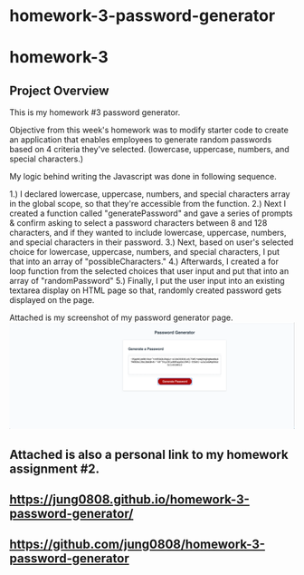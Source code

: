 # homework-3-password-generator

# homework-3

## Project Overview

This is my homework #3 password generator.

Objective from this week's homework was to modify starter code to create an application that enables employees to generate random passwords based on 4 criteria they've selected. (lowercase, uppercase, numbers, and special characters.)

My logic behind writing the Javascript was done in following sequence.

1.) I declared lowercase, uppercase, numbers, and special characters array in the global scope, so that they're accessible from the function.
2.) Next I created a function called "generatePassword" and gave a series of prompts & confirm asking to select a password characters between 8 and 128 characters, and if they wanted to include lowercase, uppercase, numbers, and special characters in their password.
3.) Next, based on user's selected choice for lowercase, uppercase, numbers, and special characters, I put that into an array of "possibleCharacters."
4.) Afterwards, I created a for loop function from the selected choices that user input and put that into an array of "randomPassword"
5.) Finally, I put the user input into an existing textarea display on HTML page so that, randomly created password gets displayed on the page.

Attached is my screenshot of my password generator page.
![Screenshot](password_generator.png)

## Attached is also a personal link to my homework assignment #2.

## https://jung0808.github.io/homework-3-password-generator/

## https://github.com/jung0808/homework-3-password-generator
